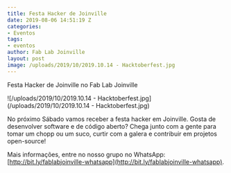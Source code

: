 ```yaml
---
title: Festa Hacker de Joinville
date: 2019-08-06 14:51:19 Z
categories:
- Eventos
tags:
- eventos
author: Fab Lab Joinville
layout: post
image: /uploads/2019/10/2019.10.14 - Hacktoberfest.jpg
---
```


Festa Hacker de Joinville no Fab Lab Joinville

![/uploads/2019/10/2019.10.14 - Hacktoberfest.jpg](/uploads/2019/10/2019.10.14 - Hacktoberfest.jpg)

No próximo Sábado vamos receber a festa hacker em Joinville. Gosta de desenvolver software e de código aberto? Chega junto com a gente para tomar um chopp ou um suco, curtir com a galera e contribuir em projetos open-source!

Mais informações, entre no nosso grupo no WhatsApp: [http://bit.ly/fablabjoinville-whatsapp](http://bit.ly/fablabjoinville-whatsapp).
